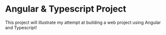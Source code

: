 # Angular & Typescript Project

This project will illustrate my attempt at building a web project using Angular and Typescript!
